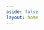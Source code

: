 ```yaml
---
aside: false
layout: home
---
```

<script setup>
  import Pricing from '../components/pricing/pricing.vue';
</script>

<Pricing :pricingPlan="{
    title:'Dependable conversation your user deserves',
    tagline: `Pick up the right tools and start to build.`,
    cards: [
    {package:'Builders',
        price: '$19',
        badge: 'per buider/mo',
        tagline: 'For freelancers, who want building and earning',
        features: [
          'Public chatbots',
          'Public modules',
          'Test access only',
          'Single language',
          'Hosted backoffice',
          'Basic NLU model',
          'Basic Support',
          'Hosting package for chatbot'
        ],
        buttonText: 'Start 14-day trial',
        link: 'https://build.opencui.io'
      },
    {package:'Teams',
        price: '$199',
        badge: 'per builder/mo',
        tagline: 'For teams and agencies who take on bigger challenges',
        features: [
          'Unlimited chatbots',
          'Dual process support',
          'Larger NLU model',
          'Channel integration',
          'Multiple languages',
          'Advanced security',
          'Priority support'
        ],
        buttonText: 'Add plan',
        link: 'https://build.opencui.io'
      },
      {package:'Enterprise',
        price: 'Custom',
        // badge: 'per builder/ year',
        tagline: 'For those needing an custom solution',
        features: [
          'Unlimited knowledge base sources',
          'Private cloud hosting',
          'Bring your own LLM',
          'Export chatbots',
          'Custom Integrations',
          'Named support',
          'Custom contracting'
        ],
        buttonText: 'Contact Sales',
        link: 'https://build.opencui.io'
      }]
    }" 
/>

<!-- <Footer /> -->

<!-- ---
layout: pricing
title: Conversational experience that works.
tagline: When the wave arrives and you don't want to be left behind, all you have to do is pick up the right tools and start to build.
cards:
    - package: Builder
      price: $0
      badge: per user / year
      tagline: For these who want to build CUI the right way and share what they build.
      features:
                -  Public Projects
                -  Public Libraries
                -  CUI Components
                -  Multiple Language
                -  Hosting Backoffice
                -  Basic NLU Model
                -  Development environment
                -  Community Support
      buttonText: Start to build
      link: https://build.opencui.io

    - package: Business
      price: Custom
      badge: 
      tagline: Give us APIs that you want to expose conversationally along with conversational interaction design, we take care the rest.
      features:
                - 'Everything included in Starter and: '
                - Larger, purpose built NLU Model
                - Channel integration
                - Private deploy
                - OpenCUI hosting in production environment
                - Custom Integrations
                - Advanced security, performance and customer success
      buttonText: What are you waiting for?
      link: https://build.opencui.io

--- -->
